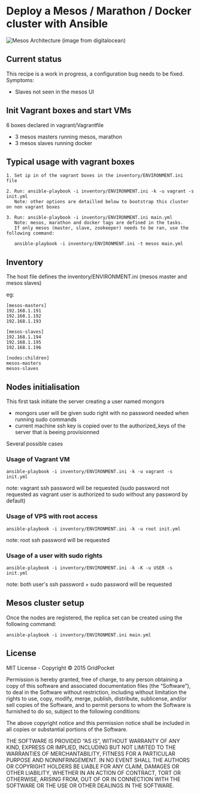 # Deploy a Mesos / Marathon / Docker cluster with Ansible

![Mesos Architecture](https://assets.digitalocean.com/articles/mesosphere/mesos_architecture.png "Mesos Architecture")
(image from digitalocean)

## Current status

This recipe is a work in progress, a configuration bug needs to be fixed.  
Symptoms:  
  - Slaves not seen in the mesos UI

## Init Vagrant boxes and start VMs  

6 boxes declared in vagrant/Vagrantfile
- 3 mesos masters running mesos, marathon
- 3 mesos slaves running docker

## Typical usage with vagrant boxes

    1. Set ip in of the vagrant boxes in the inventory/ENVIRONMENT.ini  file

    2. Run: ansible-playbook -i inventory/ENVIRONMENT.ini -k -u vagrant -s init.yml
       Note: other options are detailled below to bootstrap this cluster on non vagrant boxes

    3. Run: ansible-playbook -i inventory/ENVIRONMENT.ini main.yml
       Note: mesos, marathon and docker tags are defined in the tasks.
       If only mesos (master, slave, zookeeper) needs to be ran, use the following command:  

       ansible-playbook -i inventory/ENVIRONMENT.ini -t mesos main.yml

## Inventory

The host file defines the inventory/ENVIRONMENT.ini (mesos master and mesos slaves)

eg:  

    [mesos-masters]
    192.168.1.191
    192.168.1.192
    192.168.1.193

    [mesos-slaves]
    192.168.1.194
    192.168.1.195
    192.168.1.196

    [nodes:children]
    mesos-masters
    mesos-slaves

## Nodes initialisation

This first task initiate the server creating a user named mongors
- mongors user will be given sudo right with no password needed when running sudo commands
- current machine ssh key is copied over to the authorized_keys of the server that is beeing provisionned

Several possible cases

### Usage of Vagrant VM

    ansible-playbook -i inventory/ENVIRONMENT.ini -k -u vagrant -s init.yml

note: vagrant ssh password will be requested (sudo password not requested as vagrant user is authorized to sudo without any password by default)

### Usage of VPS with root access

    ansible-playbook -i inventory/ENVIRONMENT.ini -k -u root init.yml

note: root ssh password will be requested

### Usage of a user with sudo rights

    ansible-playbook -i inventory/ENVIRONMENT.ini -k -K -u USER -s init.yml

note: both user's ssh password + sudo password will be requested

## Mesos cluster setup

Once the nodes are registered, the replica set can be created using the following command:

    ansible-playbook -i inventory/ENVIRONMENT.ini main.yml

## License

MIT License - Copyright © 2015 GridPocket

Permission is hereby granted, free of charge, to any person obtaining a copy of this software and associated documentation files (the “Software”), to deal in the Software without restriction, including without limitation the rights to use, copy, modify, merge, publish, distribute, sublicense, and/or sell copies of the Software, and to permit persons to whom the Software is furnished to do so, subject to the following conditions:

The above copyright notice and this permission notice shall be included in all copies or substantial portions of the Software.

THE SOFTWARE IS PROVIDED “AS IS”, WITHOUT WARRANTY OF ANY KIND, EXPRESS OR IMPLIED, INCLUDING BUT NOT LIMITED TO THE WARRANTIES OF MERCHANTABILITY, FITNESS FOR A PARTICULAR PURPOSE AND NONINFRINGEMENT. IN NO EVENT SHALL THE AUTHORS OR COPYRIGHT HOLDERS BE LIABLE FOR ANY CLAIM, DAMAGES OR OTHER LIABILITY, WHETHER IN AN ACTION OF CONTRACT, TORT OR OTHERWISE, ARISING FROM, OUT OF OR IN CONNECTION WITH THE SOFTWARE OR THE USE OR OTHER DEALINGS IN THE SOFTWARE.
